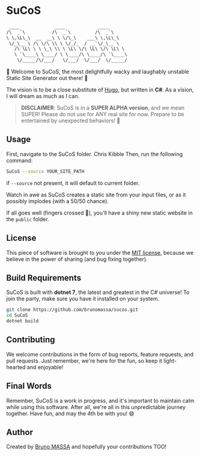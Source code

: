 # SuCoS

```txt
 ____             ____            ____       
/\  _`\          /\  _`\         /\  _`\     
\ \,\L\_\  __  __\ \ \/\_\    ___\ \,\L\_\   
 \/_\__ \ /\ \/\ \\ \ \/_/_  / __`\/_\__ \   
   /\ \L\ \ \ \_\ \\ \ \L\ \/\ \L\ \/\ \L\ \ 
   \ `\____\ \____/ \ \____/\ \____/\ `\____\
    \/_____/\/___/   \/___/  \/___/  \/_____/
```

🎉 Welcome to SuCoS, the most delightfully wacky and laughably unstable Static Site Generator out there! 🎉

The vision is to be a close substitute of [Hugo](https://gohugo.io/), but written in **C#**. As a vision, I will dream as much as I can.

> **DISCLAIMER**: SuCoS is in a **SUPER ALPHA version**, and we mean SUPER! Please do not use for ANY real site for now. Prepare to be entertained by unexpected behaviors! 🎢

## Usage

First, navigate to the SuCoS folder.
Chris Kibble
Then, run the following command:
```bash
SuCoS --source YOUR_SITE_PATH
```

if `--source` not present, it will default to current folder.

Watch in awe as SuCoS creates a static site from your input files, or as it possibly implodes (with a 50/50 chance).

If all goes well (fingers crossed 🤞), you'll have a shiny new static website in the `public` folder.

## License

This piece of software is brought to you under the [MIT license](LICENSE), because we believe in the power of sharing (and bug fixing together).

## Build Requirements

SuCoS is built with **dotnet 7**, the latest and greatest in the C# universe! To join the party, make sure you have it installed on your system.

```bash
git clone https://github.com/brunomassa/sucos.git
cd SuCoS
dotnet build
```

## Contributing

We welcome contributions in the form of bug reports, feature requests, and pull requests. Just remember, we're here for the fun, so keep it light-hearted and enjoyable!

## Final Words

Remember, SuCoS is a work in progress, and it's important to maintain calm while using this software. After all, we're all in this unpredictable journey together. Have fun, and may the 4th be with you! 😄

## Author

Created by [Bruno MASSA](https://www.brunomassa.com) and hopefully your contributions TOO!
